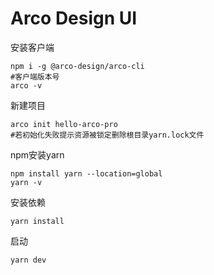 # Arco Design UI



安装客户端

```shell
npm i -g @arco-design/arco-cli
#客户端版本号
arco -v
```

新建项目

```shell
arco init hello-arco-pro
#若初始化失败提示资源被锁定删除根目录yarn.lock文件
```

npm安装yarn

```shell
npm install yarn --location=global
yarn -v
```

安装依赖

```shell
yarn install
```

启动

```shell
yarn dev
```


